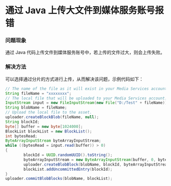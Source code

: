 <properties
	pageTitle="通过 Java 上传大文件到媒体服务账号报错"
	description="Java 通过分片的方式上传大文件到媒体服务账号中"
	services="media-services"
	documentationCenter=""
	authors=""
	manager=""
	editor=""
	tags="Azure,java,媒体服务,分片"/>

<tags
    ms.service="media-services-aog"
    ms.date="12/08/2016"
    wacn.date="12/08/2016"/>

# 通过 Java 上传大文件到媒体服务账号报错 #

### 问题现象 ###

通过 Java 代码上传文件到媒体服务账号中，若上传的文件过大，则会上传失败。

### 解决方法 ###

可以选择通过分片的方式进行上传，从而解决该问题，示例代码如下：

```java
// The name of the file as it will exist in your Media Services account.
String fileName = "xxxxxxxx";  
// The local file that will be uploaded to your Media Services account.
InputStream input = new FileInputStream(new File("D:/Test" + fileName));
String blobName = fileName;
// Upload the local file to the asset.
uploader.createBlockBlob(fileName, null);        
String blockId;
byte[] buffer = new byte[1024000];
BlockList blockList = new BlockList();
int bytesRead;        
ByteArrayInputStream byteArrayInputStream;
while ((bytesRead = input.read(buffer)) > 0) 
{
        blockId = UUID.randomUUID().toString();
        byteArrayInputStream = new ByteArrayInputStream(buffer, 0, bytesRead);
        uploader.createBlobBlock(blobName, blockId, byteArrayInputStream);
        blockList.addUncommittedEntry(blockId);
}
uploader.commitBlobBlocks(blobName, blockList);
```
